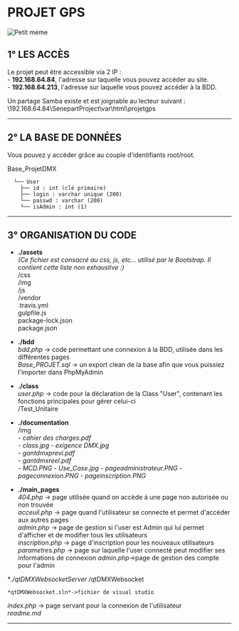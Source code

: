  # PROJET GPS

![Petit meme](https://i.imgflip.com/1n8nsf.jpg)

## 1° LES ACCÈS

Le projet peut être accessible via 2 IP :  
    - __192.168.64.84__, l'adresse sur laquelle vous pouvez accéder au site.  
    - __192.168.64.213__, l'adresse sur laquelle vous pouvez accéder à la BDD.

Un partage Samba existe et est joignable au lecteur suivant : \\192.168.64.84\SenepartProject\var\html\projetgps


-----------------


## 2° LA BASE DE DONNÉES

Vous pouvez y accéder grâce au couple d'identifiants root/root.

Base_ProjetDMX       	
      
      └── User  
        ├── id : int (clé primaire)  
        ├── login : varchar unique (200)  
        └── passwd : varchar (200)  
        └── isAdmin : int (1)  


       
-----------------


## 3° ORGANISATION DU CODE


* __./assets__  
*(Ce fichier est consacré au css, js, etc... utilisé par le Bootstrap. Il contient cette liste non exhaustive :)*    
    /css    
    /img    
    /js  
    /vendor    
    .travis.yml  
    gulpfile.js  
    package-lock.json    
    package.json  


* __./bdd__  
    *bdd.php* -> code permettant une connexion à la BDD, utilisée dans les différentes pages    
    *Base_PROJET.sql* -> un export clean de la base afin que vous puissiez l'importer dans PhpMyAdmin  


* __./class__  
    *user.php* -> code pour la déclaration de la Class "User", contenant les fonctions principales pour gérer celui-ci  
    /Test_Unitaire

* __./documentation__  
    /img   
        - *cahier des charges.pdf*    
        - *class.jpg*
        - *exigence DMX.jpg*     
        - *gantdmxprevi.pdf*   
        - *gantdmxreel.pdf*     
        - *MCD.PNG*
        - *Use_Case.jpg*
        - *pageadministrateur.PNG*
        - *pageconnexion.PNG*
        - *pageinscription.PNG*


* __./main_pages__  
    *404.php* -> page utilisée quand on accède à une page non autorisée ou non trouvée     
    *acceuil.php* -> page quand l'utilisateur se connecte et permet d'accéder aux autres pages    
    *admin.php* -> page de gestion si l'user est Admin qui lui permet d'afficher et de modifier
 tous les utilisateurs    
    *inscription.php* -> page d'inscription pour les nouveaux utilisateurs    
    *parametres.php* -> page sur laquelle l'user connecté peut modifier ses informations de connexion
    *admin.php*->page de gestion des compte pour l'admin

*_./qtDMXWebsocketServer_
    /qtDMXWebsocket
    
    *qtDMXWebsocket.sln*->fichier de visual studio
    
*index.php* -> page servant pour la connexion de l'utilisateur  
*readme.md*

-----------------





















    
